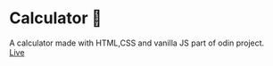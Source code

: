 # Calculator 🔢
A calculator made with HTML,CSS and vanilla JS part of odin project.
<br>
<a href="https://tanmay-s55.github.io/calculator/">Live</a>
